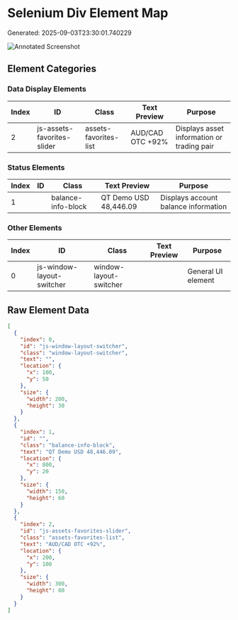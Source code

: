 # Selenium Div Element Map
Generated: 2025-09-03T23:30:01.740229

![Annotated Screenshot](..\screenshots\screenshot_20250903_232957.png)

## Element Categories

### Data Display Elements

| Index | ID | Class | Text Preview | Purpose |
|-------|----|-------|--------------|---------|
| 2 | js-assets-favorites-slider | assets-favorites-list | AUD/CAD OTC +92% | Displays asset information or trading pair |

### Status Elements

| Index | ID | Class | Text Preview | Purpose |
|-------|----|-------|--------------|---------|
| 1 |  | balance-info-block | QT Demo USD 48,446.09 | Displays account balance information |

### Other Elements

| Index | ID | Class | Text Preview | Purpose |
|-------|----|-------|--------------|---------|
| 0 | js-window-layout-switcher | window-layout-switcher |  | General UI element |

## Raw Element Data

```json
[
  {
    "index": 0,
    "id": "js-window-layout-switcher",
    "class": "window-layout-switcher",
    "text": "",
    "location": {
      "x": 100,
      "y": 50
    },
    "size": {
      "width": 200,
      "height": 30
    }
  },
  {
    "index": 1,
    "id": "",
    "class": "balance-info-block",
    "text": "QT Demo USD 48,446.09",
    "location": {
      "x": 800,
      "y": 20
    },
    "size": {
      "width": 150,
      "height": 60
    }
  },
  {
    "index": 2,
    "id": "js-assets-favorites-slider",
    "class": "assets-favorites-list",
    "text": "AUD/CAD OTC +92%",
    "location": {
      "x": 200,
      "y": 100
    },
    "size": {
      "width": 300,
      "height": 80
    }
  }
]
```
